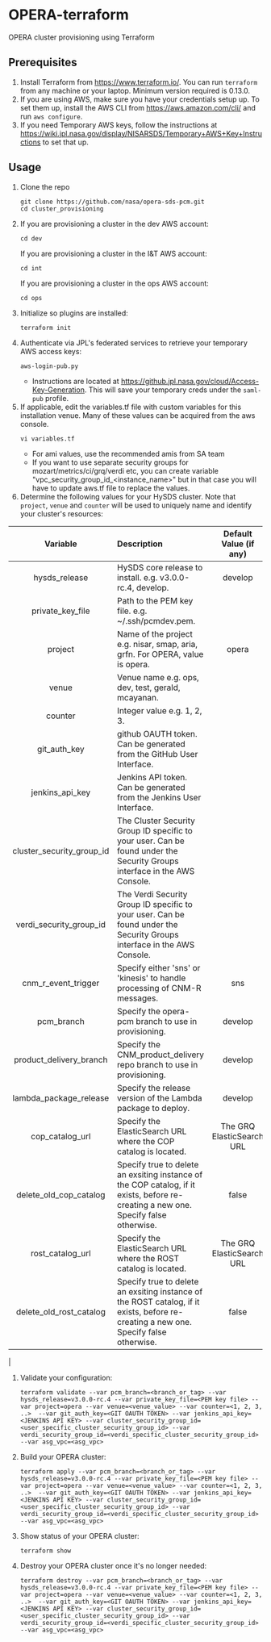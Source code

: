 # OPERA-terraform
OPERA cluster provisioning using Terraform

## Prerequisites
1. Install Terraform from https://www.terraform.io/. You can run `terraform` from any machine or your laptop. Minimum version required is 0.13.0.
1. If you are using AWS, make sure you have your credentials setup up. To set them up, install the AWS CLI from https://aws.amazon.com/cli/ and run `aws configure`.
1. If you need Temporary AWS keys, follow the instructions at https://wiki.jpl.nasa.gov/display/NISARSDS/Temporary+AWS+Key+Instructions to set that up.

## Usage
1. Clone the repo
   ```
   git clone https://github.com/nasa/opera-sds-pcm.git
   cd cluster_provisioning
   ```
1. If you are provisioning a cluster in the dev AWS account:
   ```
   cd dev
   ```
   If you are provisioning a cluster in the I&T AWS account:
   ```
   cd int
   ```
   If you are provisioning a cluster in the ops AWS account:
   ```
   cd ops
   ```
1. Initialize so plugins are installed:
   ```
   terraform init
   ```
1. Authenticate via JPL's federated services to retrieve your temporary AWS access keys:
   ```
   aws-login-pub.py
   ```
    - Instructions are located at https://github.jpl.nasa.gov/cloud/Access-Key-Generation. This will save your temporary creds under the `saml-pub` profile.
1. If applicable, edit the variables.tf file with custom variables for this installation venue. Many of these values can be acquired from the aws console.
   ```
   vi variables.tf
   ```
    - For ami values, use the recommended amis from SA team
    - If you want to use separate security groups for mozart/metrics/ci/grq/verdi etc, you can create variable "vpc_security_group_id_<instance_name>" but in that case you will have to update aws.tf file to replace the values.
1. Determine the following values for your HySDS cluster. Note that `project`, `venue` and `counter` will be used to uniquely name and identify your cluster's resources:

| Variable          | Description              | Default Value (if any) |
|:-----------------:|:-------------------------|:----------------------:|
| hysds_release     | HySDS core release to install. e.g. v3.0.0-rc.4, develop. | develop |
| private_key_file  | Path to the PEM key file. e.g. ~/.ssh/pcmdev.pem. |
| project           | Name of the project e.g. nisar, smap, aria, grfn. For OPERA, value is opera. | opera |
| venue             | Venue name e.g. ops, dev, test, gerald, mcayanan. |
| counter           | Integer value e.g. 1, 2, 3. |
| git_auth_key      | github OAUTH token. Can be generated from the GitHub User Interface. |
| jenkins_api_key   | Jenkins API token. Can be generated from the Jenkins User Interface. |
| cluster_security_group_id | The Cluster Security Group ID specific to your user. Can be found under the Security Groups interface in the AWS Console. |
| verdi_security_group_id | The Verdi Security Group ID specific to your user. Can be found under the Security Groups interface in the AWS Console. |
| cnm_r_event_trigger | Specify either 'sns' or 'kinesis' to handle processing of CNM-R messages. | sns |
| pcm_branch | Specify the opera-pcm branch to use in provisioning. | develop |
| product_delivery_branch | Specify the CNM_product_delivery repo branch to use in provisioning. | develop | 
| lambda_package_release | Specify the release version of the Lambda package to deploy. | develop |
| cop_catalog_url | Specify the ElasticSearch URL where the COP catalog is located. | The GRQ ElasticSearch URL |
| delete_old_cop_catalog | Specify true to delete an exsiting instance of the COP catalog, if it exists, before re-creating a new one. Specify false otherwise. | false |
| rost_catalog_url | Specify the ElasticSearch URL where the ROST catalog is located. | The GRQ ElasticSearch URL |
| delete_old_rost_catalog | Specify true to delete an exsiting instance of the ROST catalog, if it exists, before re-creating a new one. Specify false otherwise. | false |
| 
1. Validate your configuration:
   ```
   terraform validate --var pcm_branch=<branch_or_tag> --var hysds_release=v3.0.0-rc.4 --var private_key_file=<PEM key file> --var project=opera --var venue=<venue_value> --var counter=<1, 2, 3, ..>  --var git_auth_key=<GIT OAUTH TOKEN> --var jenkins_api_key=<JENKINS API KEY> --var cluster_security_group_id=<user_specific_cluster_security_group_id> --var verdi_security_group_id=<verdi_specific_cluster_security_group_id> --var asg_vpc=<asg_vpc>
   ```
1. Build your OPERA cluster:
   ```
   terraform apply --var pcm_branch=<branch_or_tag> --var hysds_release=v3.0.0-rc.4 --var private_key_file=<PEM key file> --var project=opera --var venue=<venue_value> --var counter=<1, 2, 3, ..>  --var git_auth_key=<GIT OAUTH TOKEN> --var jenkins_api_key=<JENKINS API KEY> --var cluster_security_group_id=<user_specific_cluster_security_group_id> --var verdi_security_group_id=<verdi_specific_cluster_security_group_id> --var asg_vpc=<asg_vpc>
   ```
1. Show status of your OPERA cluster:
   ```
   terraform show
   ```
1. Destroy your OPERA cluster once it's no longer needed:
   ```
   terraform destroy --var pcm_branch=<branch_or_tag> --var hysds_release=v3.0.0-rc.4 --var private_key_file=<PEM key file> --var project=opera --var venue=<venue_value> --var counter=<1, 2, 3, ..>  --var git_auth_key=<GIT OAUTH TOKEN> --var jenkins_api_key=<JENKINS API KEY> --var cluster_security_group_id=<user_specific_cluster_security_group_id> --var verdi_security_group_id=<verdi_specific_cluster_security_group_id> --var asg_vpc=<asg_vpc>
   ```

